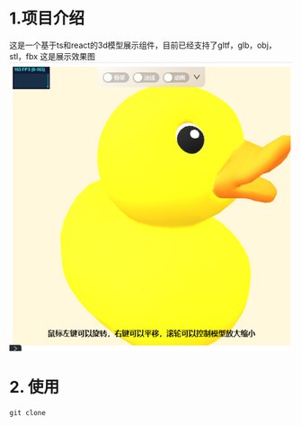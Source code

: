 # 1.项目介绍
这是一个基于ts和react的3d模型展示组件，目前已经支持了gltf，glb，obj，stl，fbx
这是展示效果图
![Alt text](image.png)



# 2. 使用

```
git clone 
```
